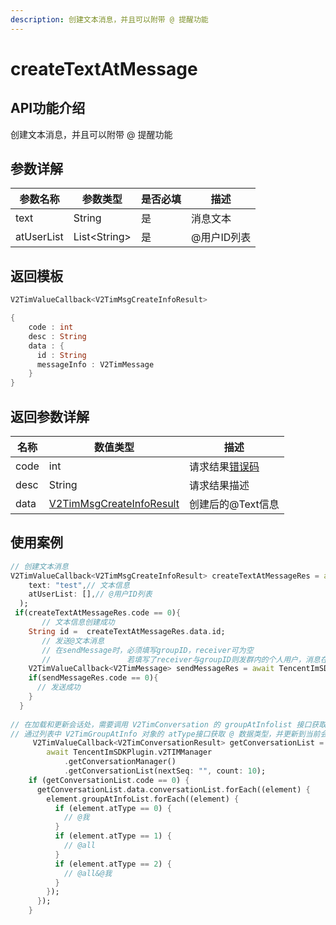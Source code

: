 ```yaml
---
description: 创建文本消息，并且可以附带 @ 提醒功能
---
```


# createTextAtMessage

## API功能介绍

创建文本消息，并且可以附带 @ 提醒功能

## 参数详解

| 参数名称       | 参数类型          | 是否必填 | 描述      |
| ---------- | ------------- | ---- | ------- |
| text       | String        | 是    | 消息文本    |
| atUserList | List\<String> | 是    | @用户ID列表 |

## 返回模板

```dart
V2TimValueCallback<V2TimMsgCreateInfoResult>

{
    code : int
    desc : String
    data : {
      id : String
      messageInfo : V2TimMessage
    }
}
```

## 返回参数详解

| 名称   | 数值类型                                         | 描述                                                             |
| ---- | -------------------------------------------- | -------------------------------------------------------------- |
| code | int                                          | 请求结果[错误码](https://cloud.tencent.com/document/product/269/1671) |
| desc | String                                       | 请求结果描述                                                         |
| data | [V2TimMsgCreateInfoResult](broken-reference) | 创建后的@Text信息                                                    |

## 使用案例  &#x20;

```dart
// 创建文本消息
V2TimValueCallback<V2TimMsgCreateInfoResult> createTextAtMessageRes = await TencentImSDKPlugin.v2TIMManager.getMessageManager().createTextAtMessage(
    text: "test",// 文本信息
    atUserList: [],// @用户ID列表
  );
 if(createTextAtMessageRes.code == 0){
       // 文本信息创建成功
    String id =  createTextAtMessageRes.data.id;
       // 发送@文本消息
       // 在sendMessage时，必须填写groupID，receiver可为空
       //                 若填写了receiver与groupID则发群内的个人用户，消息在群聊中显示，只有指定receiver能看见
    V2TimValueCallback<V2TimMessage> sendMessageRes = await TencentImSDKPlugin.v2TIMManager.getMessageManager().sendMessage(id: id, receiver: "userID", groupID: "groupID");
    if(sendMessageRes.code == 0){
      // 发送成功
    }
  }
  
// 在加载和更新会话处，需要调用 V2TimConversation 的 groupAtInfolist 接口获取会话的 @ 数据列表。
// 通过列表中 V2TimGroupAtInfo 对象的 atType接口获取 @ 数据类型，并更新到当前会话的 @ 信息。
     V2TimValueCallback<V2TimConversationResult> getConversationList =
        await TencentImSDKPlugin.v2TIMManager
            .getConversationManager()
            .getConversationList(nextSeq: "", count: 10);
    if (getConversationList.code == 0) {
      getConversationList.data.conversationList.forEach((element) {
        element.groupAtInfoList.forEach((element) {
          if (element.atType == 0) {
            // @我
          }
          if (element.atType == 1) {
            // @all
          }
          if (element.atType == 2) {
            // @all&@我
          }
        });
      });
    }
```
